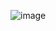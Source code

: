

![image](https://user-images.githubusercontent.com/85612159/203370775-5f13d3f8-5dd8-4a05-9b1f-d61dc1221da2.png)
